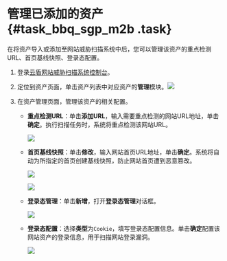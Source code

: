 # 管理已添加的资产 {#task_bbq_sgp_m2b .task}

在将资产导入或添加至网站威胁扫描系统中后，您可以管理该资产的重点检测URL、首页基线快照、登录态配置。

1.  登录[云盾网站威胁扫描系统控制台](https://yundun.console.aliyun.com/?p=avds)。 
2.  定位到资产页面，单击资产列表中对应资产的**管理**模块。![](http://static-aliyun-doc.oss-cn-hangzhou.aliyuncs.com/assets/img/15935/154909220012883_zh-CN.png)

 
3.  在资产管理页面，管理该资产的相关配置。 
    -   **重点检测URL**：单击**添加URL**，输入需要重点检测的网站URL地址，单击**确定**。执行扫描任务时，系统将重点检测该网站URL。

        ![](http://static-aliyun-doc.oss-cn-hangzhou.aliyuncs.com/assets/img/15935/154909220012884_zh-CN.png)

    -   **首页基线快照**：单击**修改**，输入网站首页URL地址，单击**确定**。系统将自动为所指定的首页创建基线快照，防止网站首页遭到恶意篡改。

        ![](http://static-aliyun-doc.oss-cn-hangzhou.aliyuncs.com/assets/img/15935/154909220012886_zh-CN.png)

        ![](http://static-aliyun-doc.oss-cn-hangzhou.aliyuncs.com/assets/img/15935/154909220012885_zh-CN.png)

    -   **登录态管理**：单击**新增**，打开**登录态管理**对话框。

        ![](http://static-aliyun-doc.oss-cn-hangzhou.aliyuncs.com/assets/img/15935/154909220012887_zh-CN.png)

    -   **登录态配置**：选择**类型**为`Cookie`，填写登录态配置信息。单击**确定**配置该网站资产的登录信息，用于扫描网站登录漏洞。

        ![](http://static-aliyun-doc.oss-cn-hangzhou.aliyuncs.com/assets/img/15935/154909220012888_zh-CN.png)



